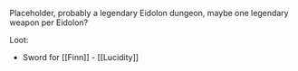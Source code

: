 Placeholder, probably a legendary Eidolon dungeon, maybe one legendary weapon per Eidolon?

Loot:
- Sword for [[Finn]] - [[Lucidity]]